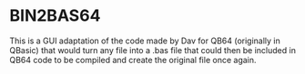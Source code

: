 # BIN2BAS64
This is a GUI adaptation of the code made by Dav for QB64 (originally in QBasic) that would turn any file into a .bas file that could then be included in QB64 code to be compiled and create the original file once again.
